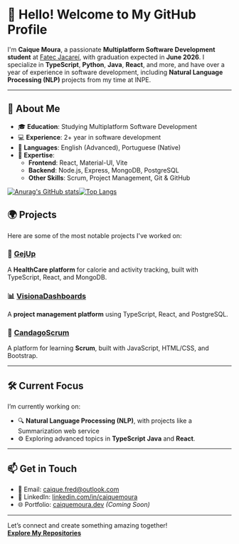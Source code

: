 # 👋 Hello! Welcome to My GitHub Profile

I'm **Caique Moura**, a passionate **Multiplatform Software Development student** at [Fatec Jacareí](https://https://fatecjacarei.cps.sp.gov.br//), with graduation expected in **June 2026**. I specialize in **TypeScript**, **Python**, **Java**, **React**, and more, and have over a year of experience in software development, including **Natural Language Processing (NLP)** projects from my time at INPE.

---

## 🌟 About Me
- 🎓 **Education**: Studying Multiplatform Software Development  
- 💻 **Experience**: 2+ year in software development  
- 💬 **Languages**: English (Advanced), Portuguese (Native)  
- 🚀 **Expertise**:
  - **Frontend**: React, Material-UI, Vite  
  - **Backend**: Node.js, Express, MongoDB, PostgreSQL  
  - **Other Skills**: Scrum, Project Management, Git & GitHub  


[![Anurag's GitHub stats](https://github-readme-stats.vercel.app/api?username=caiquefrd&show_icons=true&theme=radical)](https://github.com/anuraghazra/github-readme-stats)[![Top Langs](https://github-readme-stats.vercel.app/api/top-langs/?username=caiquefrd&hide=html&theme=radical)](https://github.com/anuraghazra/github-readme-stats)

## 🌍 Projects
Here are some of the most notable projects I've worked on:


### 💪 [GejUp](https://github.com/caiquefrd/gejup)
A **HealthCare platform** for calorie and activity tracking, built with TypeScript, React, and MongoDB.

### 📊 [VisionaDashboards](https://github.com/caiquefrd/visiona-dashboards)
A **project management platform** using TypeScript, React, and PostgreSQL.

### 📝 [CandagoScrum](https://github.com/caiquefrd/candago-scrum)
A platform for learning **Scrum**, built with JavaScript, HTML/CSS, and Bootstrap.

---

## 🛠️ Current Focus
I’m currently working on:
- 🔍 **Natural Language Processing (NLP)**, with projects like a Summarization web service
- ⚙️ Exploring advanced topics in **TypeScript** **Java** and **React**.  
---

## 📫 Get in Touch
- 💌 Email: [caique.fred@outlook.com](mailto:caique.fred@outlook.com)  
- 💼 LinkedIn: [linkedin.com/in/caiquemoura](https://linkedin.com/in/caique-moura)  
- 🌐 Portfolio: [caiquemoura.dev](https://caiquemoura.dev) *(Coming Soon)*

---

Let’s connect and create something amazing together!  
 **[Explore My Repositories](https://github.com/caiquefrd?tab=repositories)** 
